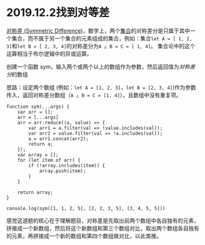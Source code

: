 # 2019.12.2找到对等差

[对称差 (Symmetric Difference)](https://baike.baidu.com/item/%E5%AF%B9%E7%A7%B0%E5%B7%AE)，数学上，两个[集合](https://baike.baidu.com/item/%E9%9B%86%E5%90%88/2908117)的对称差分是只属于其中一个集合，而不属于另一个集合的元素组成的集合，例如：集合`let A = [ 1, 2, 3]`和`let B = [ 2, 3, 4]`的对称差分为`A △ B = C = [ 1, 4]`。 集合论中的这个运算相当于布尔逻辑中的异或运算。

创建一个函数 sym，输入两个或两个以上的数组作为参数，然后返回值为*对称差分*的数组

思路：设定两个数组 (例如：`let A = [1, 2, 3]`，`let B = [2, 3, 4]`)作为参数传入，返回对称差分数组（`A △ B = C = [1, 4]`），且数组中没有重复项。

```
function sym(...args) {
    var arr = [];
    arr = [...args]
    arr = arr.reduce((a, value) => {
        var arr1 = a.filter(val => !value.includes(val));
        var arr2 = value.filter(val => !a.includes(val));
        a = arr1.concat(arr2);
        return a;
    });
    var array = [];
    for (let item of arr) {
        if (!array.includes(item)) {
            array.push(item);
        }
    }

    return array;
}

console.log(sym([1, 1, 2, 5], [2, 2, 3, 5], [3, 4, 5, 5]))
```

感觉这道题的核心在于理解题目，对称差是先取出前两个数组中各自独有的元素，拼接成一个新数组，然后将这个新数组和第三个数组对比，取出两个数组各自独有的元素，再拼接成一个新的数组和第四个数组做对比，以此类推。
